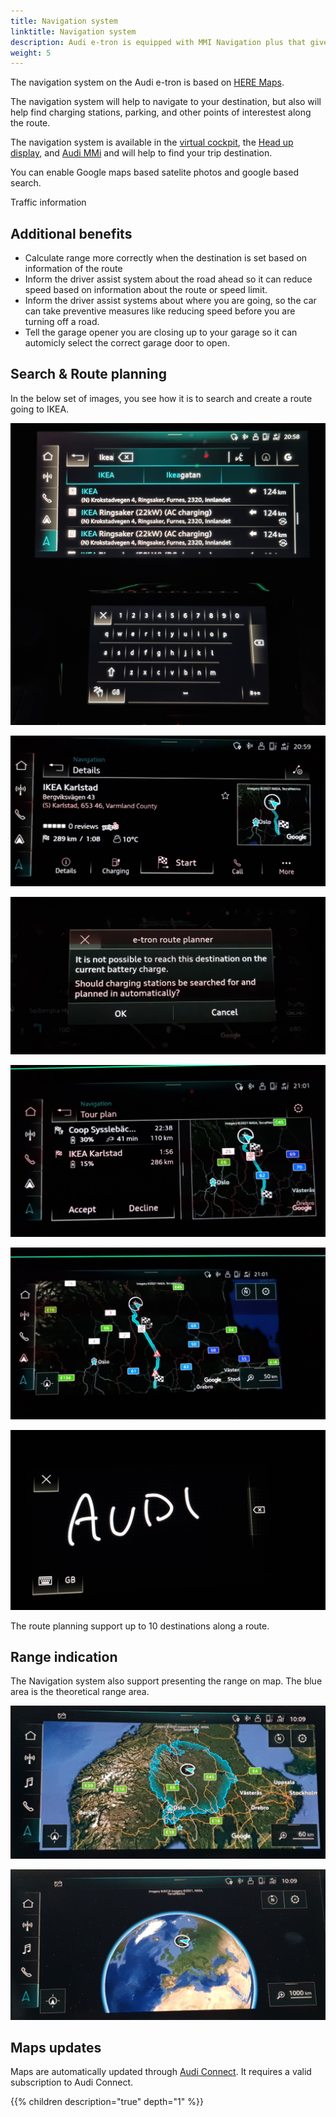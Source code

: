 ```yaml
---
title: Navigation system
linktitle: Navigation system
description: Audi e-tron is equipped with MMI Navigation plus that gives navigation over three screens.
weight: 5
---
```



The navigation system on the Audi e-tron is based on [HERE Maps](https://www.here.com/strategic-alliances/audi/IVIdemo).

The navigation system will help to navigate to your destination, but also will help find charging stations, parking, and other points of interestest along the route.

The navigation system is available in the [virtual cockpit](../virtualcockpit/), the [Head up display](../headupdisplay/), and [Audi MMi](../mmi/) and will help to find your trip destination.

You can enable Google maps based satelite photos and google based search. 

Traffic information

## Additional benefits

- Calculate range more correctly when the destination is set based on information of the route
- Inform the driver assist system about the road ahead so it can reduce speed based on information about the route or speed limit.
- Inform the driver assist systems about where you are going, so the car can take preventive measures like reducing speed before you are turning off a road.
- Tell the garage opener you are closing up to your garage so it can automicly select the correct garage door to open. 

## Search & Route planning

In the below set of images, you see how it is to search and create a route going to IKEA.

![Search](search1.jpg "Step 1: Search for IKEA")

![Search](search2.jpg "Step 2: Selecting correct search result and pressing start")

![Search](search3.jpg "Step 3: Navigation informs that you don't have enough charge going to IKEA and suggest adding charging along the route")

![Search](search4.jpg "Step 4: Suggested charging stops")

![Search](search5.jpg "Step 5: Planned route")

![Search](search6.jpg "When driving the lower MMI screen supports handwriting")

The route planning support up to 10 destinations along a route. 

## Range indication

The Navigation system also support presenting the range on map. The blue area is the theoretical range area.

![Range](range.jpg "Range indicated with the blue area")

![Planet](planet.jpg "You can cover the whole planet with your all-electric Audi")

## Maps updates

Maps are automatically updated through [Audi Connect](/technology/audiconnect/). It requires a valid subscription to Audi Connect.

{{% children description="true" depth="1" %}}
